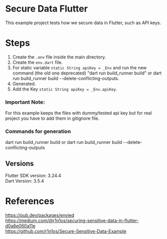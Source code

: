 # Secure Data Flutter

This example project tests how we secure data in Flutter, such as API keys.

# Steps

1) Create the `.env` file inside the main directory.
2) Create the `env.dart` file.
3) For static variable ```static String apiKey = _Env``` and run the new command (the old one
   deprecated) "dart run build_runner build" or dart run build_runner build
   --delete-conflicting-outputs.
4) Generated.
5) Add the Key ```static String apiKey = _Env.apiKey```.

### Important Note:

For this example keeps the files with dummy/tested api key but for real project you have to add them
in gitignore file.

### Commands for generation

dart run build_runner build or dart run build_runner build --delete-conflicting-outputs

## Versions

Flutter SDK version: 3.24.4 <br />
Dart Version: 3.5.4 <br />

# References

https://pub.dev/packages/envied <br />
https://medium.com/@r1n1os/securing-sensitive-data-in-flutter-d0a8e060a11e <br />
https://github.com/r1n1os/Secure-Sensitive-Data-Example <br />

